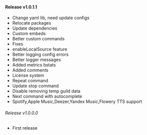 #### Release v1.0.1.1

- Change yaml lib, need update configs
- Relocate packages
- Update dependencies
- Custom embeds
- Better custom commands
- Fixes
- enableLocalSource feature
- Better logging config errors
- Better logger messages
- Added metrics bstats
- Added comments
- License system
- Repeat command
- Update stop command
- Disable removing temp guild data
- Next command with autocomplete
- Spotify,Apple Music,Deezer,Yandex Music,Flowery TTS support

###### Release v1.0.0.0

- First release